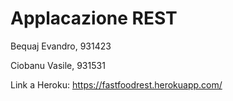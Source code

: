 # Applacazione REST

Bequaj Evandro, 931423

Ciobanu Vasile, 931531

Link a Heroku: https://fastfoodrest.herokuapp.com/
